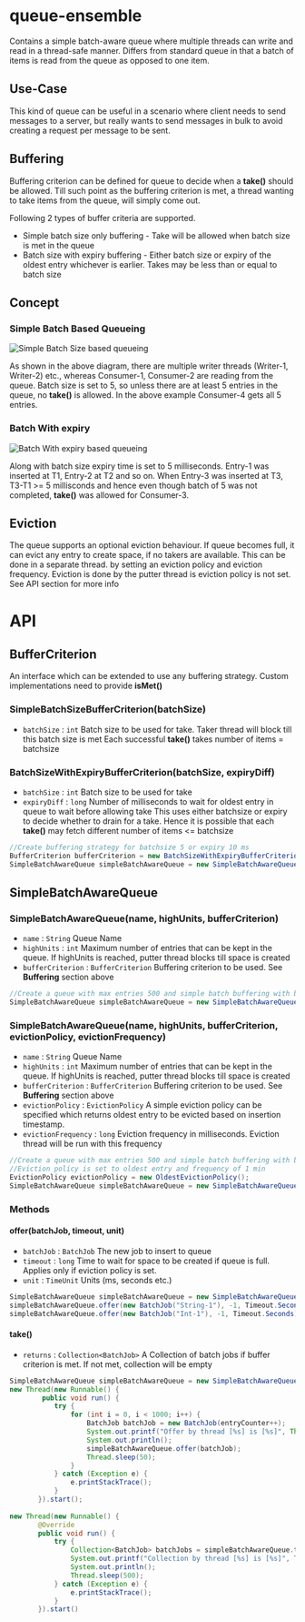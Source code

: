 # queue-ensemble

Contains a simple batch-aware queue where multiple threads can write and read in a thread-safe manner.
Differs from standard queue in that a batch of items is read from the queue as opposed to one item.


## Use-Case

This kind of queue can be useful in a scenario where client needs to send messages to a server, but really wants
to send messages in bulk to avoid creating a request per message to be sent.

## Buffering

Buffering criterion can be defined for queue to decide when a **take()** should be allowed. Till such point as the buffering criterion is met, a thread wanting to take items from the queue, will simply come out. 

Following 2 types of buffer criteria are supported.
* Simple batch size only buffering - Take will be allowed when batch size is met in the queue
* Batch size with expiry buffering - Either batch size or expiry of the oldest entry whichever is earlier. Takes may be less than or equal to batch size

## Concept
### Simple Batch Based Queueing
![Simple Batch Size based queueing](https://cloud.githubusercontent.com/assets/7447855/13902851/3b880254-ee83-11e5-8289-40448169c349.png)

As shown in the above diagram, there are multiple writer threads (Writer-1, Writer-2) etc., whereas
Consumer-1, Consumer-2 are reading from the queue. Batch size is set to 5, so unless there are at least 5
entries in the queue, no **take()** is allowed. In the above example Consumer-4 gets all 5 entries.

### Batch With expiry
![Batch With expiry based queueing](https://cloud.githubusercontent.com/assets/7447855/13902881/2bb4cc8e-ee85-11e5-8905-9ebdacbf81f4.png)

Along with batch size expiry time is set to 5 milliseconds. Entry-1 was inserted at T1, Entry-2 at T2 and so on.
When Entry-3 was inserted at T3, T3-T1 >= 5 millisconds and hence even though batch of 5 was not completed,
**take()** was allowed for Consumer-3.

## Eviction

The queue supports an optional eviction behaviour. If queue becomes full, it can evict any entry
to create space, if no takers are available. This can be done in a separate thread. by setting
an eviction policy and eviction frequency. 
Eviction is done by the putter thread is eviction policy is not set.
See API section for more info

# API

## BufferCriterion
An interface which can be extended to use any buffering strategy. 
Custom implementations need to provide **isMet()**

### SimpleBatchSizeBufferCriterion(batchSize)
* `batchSize` : `int` Batch size to be used for take. Taker thread will block till this batch size is met
Each successful **take()** takes number of items = batchsize

### BatchSizeWithExpiryBufferCriterion(batchSize, expiryDiff)
* `batchSize` : `int` Batch size to be used for take
* `expiryDiff` : `long` Number of milliseconds to wait for oldest entry in queue to wait before allowing take
This uses either batchsize or expiry to decide whether to drain for a take. Hence it is possible
that each **take()** may fetch different number of items <= batchsize

``` java
//Create buffering strategy for batchsize 5 or expiry 10 ms
BufferCriterion bufferCriterion = new BatchSizeWithExpiryBufferCriterion(5, 10)
SimpleBatchAwareQueue simpleBatchAwareQueue = new SimpleBatchAwareQueue("My-Queue", 500, bufferCriterion);
```


## SimpleBatchAwareQueue
### SimpleBatchAwareQueue(name, highUnits, bufferCriterion)
* `name` : `String` Queue Name
* `highUnits` : `int` Maximum number of entries that can be kept in the queue.
                If highUnits is reached, putter thread blocks till space is created
* `bufferCriterion` : `BufferCriterion` Buffering criterion to be used. See **Buffering** section above

``` java
//Create a queue with max entries 500 and simple batch buffering with batch size of 10
SimpleBatchAwareQueue simpleBatchAwareQueue = new SimpleBatchAwareQueue("My-Queue", 500, new SimpleBatchSizeBufferCriterion(10));
```
             
### SimpleBatchAwareQueue(name, highUnits, bufferCriterion, evictionPolicy, evictionFrequency)             
* `name` : `String` Queue Name
* `highUnits` : `int` Maximum number of entries that can be kept in the queue.
                If highUnits is reached, putter thread blocks till space is created
* `bufferCriterion` : `BufferCriterion` Buffering criterion to be used. See **Buffering** section above
* `evictionPolicy` : `EvictionPolicy` A simple eviction policy can be specified which returns oldest 
                entry to be evicted based on insertion timestamp.
* `evictionFrequency` : `long` Eviction frequency in milliseconds. Eviction thread will be run with this frequency

``` java
//Create a queue with max entries 500 and simple batch buffering with batch size of 10.
//Eviction policy is set to oldest entry and frequency of 1 min
EvictionPolicy evictionPolicy = new OldestEvictionPolicy();
SimpleBatchAwareQueue simpleBatchAwareQueue = new SimpleBatchAwareQueue("My-Queue", 500, new SimpleBatchSizeBufferCriterion(10), evictionPolicy, 60000L);
```

### Methods          
#### offer(batchJob, timeout, unit)
* `batchJob` : `BatchJob` The new job to insert to queue
* `timeout` : `long` Time to wait for space to be created if queue is full. Applies only if eviction policy is set.
* `unit` : `TimeUnit` Units (ms, seconds etc.)

``` java
SimpleBatchAwareQueue simpleBatchAwareQueue = new SimpleBatchAwareQueue("My-Queue", 500, new SimpleBatchSizeBufferCriterion(10));
simpleBatchAwareQueue.offer(new BatchJob("String-1"), -1, Timeout.Seconds);
simpleBatchAwareQueue.offer(new BatchJob("Int-1"), -1, Timeout.Seconds);
```

#### take()
* `returns` : `Collection<BatchJob>` A Collection of batch jobs if buffer criterion is met. If not met, collection will be empty

``` java
SimpleBatchAwareQueue simpleBatchAwareQueue = new SimpleBatchAwareQueue("My-Queue", 500, new SimpleBatchSizeBufferCriterion(10));
new Thread(new Runnable() {
        public void run() {
           try {
               for (int i = 0, i < 1000; i++) { 
                   BatchJob batchJob = new BatchJob(entryCounter++);
                   System.out.printf("Offer by thread [%s] is [%s]", Thread.currentThread().getName(), batchJob);
                   System.out.println();
                   simpleBatchAwareQueue.offer(batchJob);
                   Thread.sleep(50);
               }
           } catch (Exception e) {
               e.printStackTrace();
           }
       }).start();
       
new Thread(new Runnable() {
       @Override
       public void run() {
           try {
               Collection<BatchJob> batchJobs = simpleBatchAwareQueue.take();
               System.out.printf("Collection by thread [%s] is [%s]", Thread.currentThread().getName(), batchJobs);
               System.out.println();
               Thread.sleep(500);
           } catch (Exception e) {
               e.printStackTrace();
           }
       }).start()       
```
